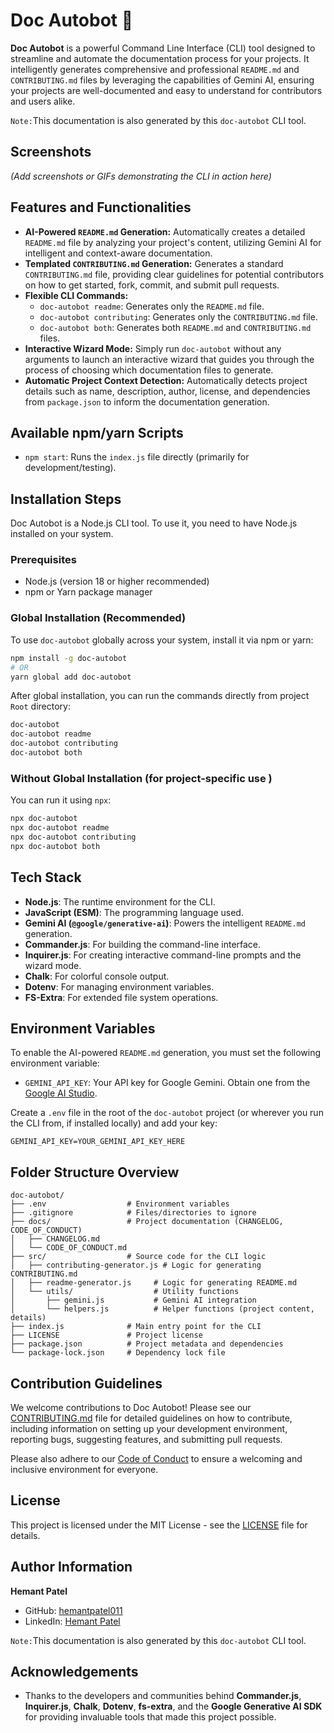 # Doc Autobot 🤖

**Doc Autobot** is a powerful Command Line Interface (CLI) tool designed to streamline and automate the documentation process for your projects. It intelligently generates comprehensive and professional `README.md` and `CONTRIBUTING.md` files by leveraging the capabilities of Gemini AI, ensuring your projects are well-documented and easy to understand for contributors and users alike.

`Note:`This documentation is also generated by this `doc-autobot` CLI tool.

## Screenshots

*(Add screenshots or GIFs demonstrating the CLI in action here)*

## Features and Functionalities

*   **AI-Powered `README.md` Generation:** Automatically creates a detailed `README.md` file by analyzing your project's content, utilizing Gemini AI for intelligent and context-aware documentation.
*   **Templated `CONTRIBUTING.md` Generation:** Generates a standard `CONTRIBUTING.md` file, providing clear guidelines for potential contributors on how to get started, fork, commit, and submit pull requests.
*   **Flexible CLI Commands:**
    *   `doc-autobot readme`: Generates only the `README.md` file.
    *   `doc-autobot contributing`: Generates only the `CONTRIBUTING.md` file.
    *   `doc-autobot both`: Generates both `README.md` and `CONTRIBUTING.md` files.
*   **Interactive Wizard Mode:** Simply run `doc-autobot` without any arguments to launch an interactive wizard that guides you through the process of choosing which documentation files to generate.
*   **Automatic Project Context Detection:** Automatically detects project details such as name, description, author, license, and dependencies from `package.json` to inform the documentation generation.

## Available npm/yarn Scripts

*   `npm start`: Runs the `index.js` file directly (primarily for development/testing).

## Installation Steps

Doc Autobot is a Node.js CLI tool. To use it, you need to have Node.js installed on your system.

### Prerequisites

*   Node.js (version 18 or higher recommended)
*   npm or Yarn package manager

### Global Installation (Recommended)

To use `doc-autobot` globally across your system, install it via npm or yarn:

```bash
npm install -g doc-autobot
# OR
yarn global add doc-autobot
```

After global installation, you can run the commands directly from project `Root` directory:

```bash
doc-autobot
doc-autobot readme
doc-autobot contributing
doc-autobot both
```

### Without Global Installation (for project-specific use )

You can run it using `npx`:

```bash
npx doc-autobot
npx doc-autobot readme
npx doc-autobot contributing
npx doc-autobot both
```

## Tech Stack

*   **Node.js**: The runtime environment for the CLI.
*   **JavaScript (ESM)**: The programming language used.
*   **Gemini AI (`@google/generative-ai`)**: Powers the intelligent `README.md` generation.
*   **Commander.js**: For building the command-line interface.
*   **Inquirer.js**: For creating interactive command-line prompts and the wizard mode.
*   **Chalk**: For colorful console output.
*   **Dotenv**: For managing environment variables.
*   **FS-Extra**: For extended file system operations.

## Environment Variables

To enable the AI-powered `README.md` generation, you must set the following environment variable:

*   `GEMINI_API_KEY`: Your API key for Google Gemini. Obtain one from the [Google AI Studio](https://aistudio.google.com/app/apikey).

Create a `.env` file in the root of the `doc-autobot` project (or wherever you run the CLI from, if installed locally) and add your key:

```
GEMINI_API_KEY=YOUR_GEMINI_API_KEY_HERE
```

## Folder Structure Overview

```
doc-autobot/
├── .env                  # Environment variables
├── .gitignore            # Files/directories to ignore
├── docs/                 # Project documentation (CHANGELOG, CODE_OF_CONDUCT)
│   ├── CHANGELOG.md
│   └── CODE_OF_CONDUCT.md
├── src/                  # Source code for the CLI logic
│   ├── contributing-generator.js # Logic for generating CONTRIBUTING.md
│   ├── readme-generator.js     # Logic for generating README.md
│   └── utils/                  # Utility functions
│       ├── gemini.js           # Gemini AI integration
│       └── helpers.js          # Helper functions (project content, details)
├── index.js              # Main entry point for the CLI
├── LICENSE               # Project license
├── package.json          # Project metadata and dependencies
└── package-lock.json     # Dependency lock file
```

## Contribution Guidelines

We welcome contributions to Doc Autobot! Please see our [CONTRIBUTING.md](CONTRIBUTING.md) file for detailed guidelines on how to contribute, including information on setting up your development environment, reporting bugs, suggesting features, and submitting pull requests.

Please also adhere to our [Code of Conduct](docs/CODE_OF_CONDUCT.md) to ensure a welcoming and inclusive environment for everyone.

## License

This project is licensed under the MIT License - see the [LICENSE](LICENSE) file for details.

## Author Information

**Hemant Patel**
* GitHub: [hemantpatel011](https://github.com/hemantpatel011)
* LinkedIn: [Hemant Patel](https://www.linkedin.com/in/hemant-patel-a67031341/)


`Note:`This documentation is also generated by this `doc-autobot` CLI tool.

## Acknowledgements

*   Thanks to the developers and communities behind **Commander.js**, **Inquirer.js**, **Chalk**, **Dotenv**, **fs-extra**, and the **Google Generative AI SDK** for providing invaluable tools that made this project possible.